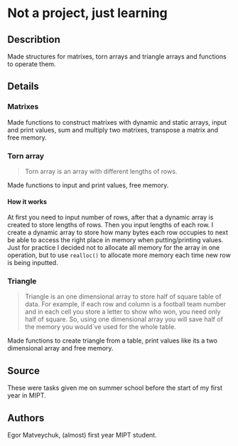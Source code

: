 # Not a project, just learning

## Describtion

Made structures for matrixes, torn arrays and triangle arrays and functions to operate them.

## Details

### Matrixes

Made functions to construct matrixes with dynamic and static arrays, input and print values, sum and multiply two matrixes, transpose a matrix 
and free memory.

### Torn array

> Torn array is an array with different lengths of rows.

Made functions to input and print values, free memory.

#### How it works

At first you need to input number of rows, after that a dynamic array is created to store lengths of rows. Then you input lengths of each row.
I create a dynamic array to store how many bytes each row occupies to next be able to access the right place in memory when putting/printing values.
Just for practice I decided not to allocate all memory for the array in one operation, but to use `realloc()` to allocate more memory each time 
new row is being inputted. 

### Triangle

> Triangle is an one dimensional array to store half of square table of data. For example, if each row and column is a football team number and
in each cell you store a letter to show who won, you need only half of square. So, using one dimensional array you will save half of the memory
you would`ve used for the whole table.

Made functions to create triangle from a table, print values like its a two dimensional array and free memory.

## Source
These were tasks given me on summer school before the start of my first year in MIPT.

## Authors
Egor Matveychuk, (almost) first year MIPT student.
